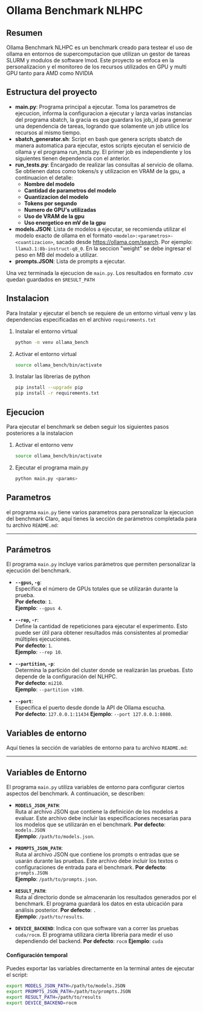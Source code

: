 # Ollama Benchmark NLHPC

## Resumen

Ollama Benchmark NLHPC es un benchmark creado para testear el uso de ollama en entornos de supercomputacion que utilizan un gestor de tareas SLURM y modulos de software lmod.
Este proyecto se enfoca en la personalizacion y el monitoreo de los recursos utilizados en GPU y multi GPU tanto para AMD como NVIDIA

## Estructura del proyecto

- **main.py**: Programa principal a ejecutar. Toma los parametros de ejecucion, informa la configuracion a ejecutar y lanza varias instancias del programa sbatch, la gracia es que guardara los job_id para generar una dependencia de tareas, logrando que solamente un job utilice los recursos al mismo tiempo.
- **sbatch_generator.sh**: Script en bash que genera scripts sbatch de manera automatica para ejecutar, estos scripts ejecutan el servicio de ollama y el programa run_tests.py. El primer job es independiente y los siguientes tienen dependencia con el anterior.
- **run_tests.py**: Encargado de realizar las consultas al servicio de ollama. Se obtienen datos como tokens/s y utilizacion en VRAM de la gpu, a continuacion el detalle:
    - **Nombre del modelo**
    - **Cantidad de parametros del modelo**
    - **Quantizacion del modelo**
    - **Tokens por segundo**
    - **Numero de GPU's utilizadas**
    - **Uso de VRAM de la gpu**
    - **Uso energetico en mV de la gpu**
- **models.JSON**: Lista de modelos a ejecutar, se recomienda utilizar el modelo exacto de ollama en el formato `<modelo>:<parametros>-<cuantizacion>`, sacado desde https://ollama.com/search. Por ejemplo: `llama3.1:8b-instruct-q8_0`. En la seccion "weight" se debe ingresar el peso en MB del modelo a utilizar.
- **prompts.JSON**: Lista de prompts a ejecutar.

Una vez terminada la ejecucion de `main.py`. Los resultados en formato .csv quedan guardados en `$RESULT_PATH`

## Instalacion

Para Instalar y ejecutar el bench se requiere de un entorno virtual venv y las dependencias especificadas en el archivo `requirements.txt`

1. Instalar el entorno virtual
    ```bash
    python -m venv ollama_bench
    ```
2. Activar el entorno virtual
    ```bash
    source ollama_bench/bin/activate
    ```
3. Instalar las librerias de python
    ```bash
    pip install --upgrade pip
    pip install -r requirements.txt
    ```

## Ejecucion

Para ejecutar el benchmark se deben seguir los siguientes pasos posteriores a la instalacion

1. Activar el entorno venv
    ```bash
    source ollama_bench/bin/activate
    ```
2. Ejecutar el programa main.py
    ```bash
    python main.py <params>
    ```

## Parametros

el programa `main.py` tiene varios parametros para personalizar la ejecucion del benchmark
Claro, aquí tienes la sección de parámetros completada para tu archivo `README.md`:

---

## Parámetros

El programa `main.py` incluye varios parámetros que permiten personalizar la ejecución del benchmark.

- **`--gpus`, `-g`**:  
  Especifica el número de GPUs totales que se utilizarán durante la prueba.  
  **Por defecto**: `1`.  
  **Ejemplo**: `--gpus 4`.

- **`--rep`, `-r`**:  
  Define la cantidad de repeticiones para ejecutar el experimento. Esto puede ser útil para obtener resultados más consistentes al promediar múltiples ejecuciones.  
  **Por defecto**: `1`.  
  **Ejemplo**: `--rep 10`.

- **`--partition`, `-p`**:  
  Determina la partición del cluster donde se realizarán las pruebas. Esto depende de la configuración del NLHPC.  
  **Por defecto**: `mi210`.  
  **Ejemplo**: `--partition v100`.

- **`--port`**:  
  Especifica el puerto desde donde la API de Ollama escucha.  
  **Por defecto**: `127.0.0.1:11434`
  **Ejemplo**: `--port 127.0.0.1:8080`.


## Variables de entorno

Aquí tienes la sección de variables de entorno para tu archivo `README.md`:

---

## Variables de Entorno

El programa `main.py` utiliza variables de entorno para configurar ciertos aspectos del benchmark. A continuación, se describen:

- **`MODELS_JSON_PATH`**:  
    Ruta al archivo JSON que contiene la definición de los modelos a evaluar. Este archivo debe incluir las especificaciones necesarias para los modelos que se utilizarán en el benchmark.
    **Por defecto**: `models.JSON`  
    **Ejemplo**: `/path/to/models.json`.

- **`PROMPTS_JSON_PATH`**:  
    Ruta al archivo JSON que contiene los prompts o entradas que se usarán durante las pruebas. Este archivo debe incluir los textos o configuraciones de entrada para el benchmark.
    **Por defecto**: `prompts.JSON`  
    **Ejemplo**: `/path/to/prompts.json`.

- **`RESULT_PATH`**:  
    Ruta al directorio donde se almacenarán los resultados generados por el benchmark. El programa guardará los datos en esta ubicación para análisis posterior.
    **Por defecto**: `.`  
    **Ejemplo**: `/path/to/results`.

- **`DEVICE_BACKEND`**:
    Indica con que software van a correr las pruebas `cuda/rocm`. El programa utilizara cierta libreria para medir el uso dependiendo del backend.
    **Por defecto**: `rocm`
    **Ejemplo**: `cuda`

#### Configuración temporal
Puedes exportar las variables directamente en la terminal antes de ejecutar el script:

```bash
export MODELS_JSON_PATH=/path/to/models.JSON
export PROMPTS_JSON_PATH=/path/to/prompts.JSON
export RESULT_PATH=/path/to/results
export DEVICE_BACKEND=rocm
```